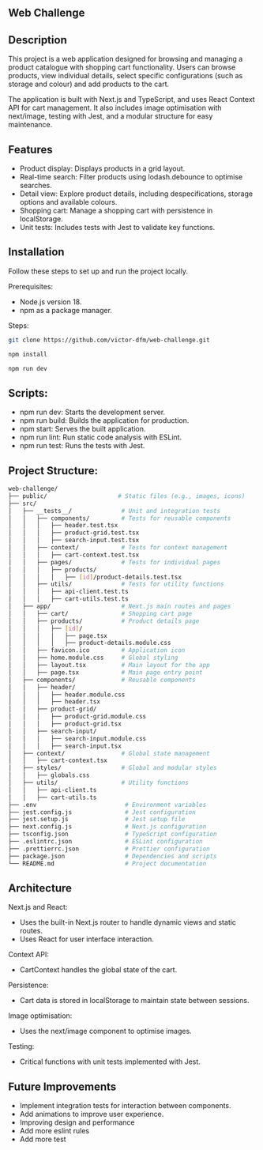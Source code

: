 ## Web Challenge


## Description

This project is a web application designed for browsing and managing a product catalogue with shopping cart 
functionality. Users can browse products, view individual details, select specific configurations (such as storage and 
colour) and add products to the cart.

The application is built with Next.js and TypeScript, and uses React Context API for cart management. It also includes 
image optimisation with next/image, testing with Jest, and a modular structure for easy maintenance.

## Features

- Product display: Displays products in a grid layout.
- Real-time search: Filter products using lodash.debounce to optimise searches.
- Detail view: Explore product details, including despecifications, storage options and available colours.
- Shopping cart: Manage a shopping cart with persistence in localStorage.
- Unit tests: Includes tests with Jest to validate key functions.

## Installation

Follow these steps to set up and run the project locally.

Prerequisites:

- Node.js version 18. 
- npm as a package manager.

Steps:

```bash
git clone https://github.com/victor-dfm/web-challenge.git

npm install

npm run dev
```

## Scripts:

- npm run dev: Starts the development server.
- npm run build: Builds the application for production.
- npm start: Serves the built application.
- npm run lint: Run static code analysis with ESLint.
- npm run test: Runs the tests with Jest.

## Project Structure:

```bash
web-challenge/
├── public/                    # Static files (e.g., images, icons)
├── src/
│   ├── __tests__/              # Unit and integration tests
│   │   ├── components/         # Tests for reusable components
│   │   │   ├── header.test.tsx
│   │   │   ├── product-grid.test.tsx
│   │   │   ├── search-input.test.tsx
│   │   ├── context/            # Tests for context management
│   │   │   ├── cart-context.test.tsx
│   │   ├── pages/              # Tests for individual pages
│   │   │   ├── products/
│   │   │   │   ├── [id]/product-details.test.tsx
│   │   ├── utils/              # Tests for utility functions
│   │   │   ├── api-client.test.ts
│   │   │   ├── cart-utils.test.ts
│   ├── app/                    # Next.js main routes and pages
│   │   ├── cart/               # Shopping cart page
│   │   ├── products/           # Product details page
│   │   │   ├── [id]/
│   │   │   │   ├── page.tsx
│   │   │   │   ├── product-details.module.css
│   │   ├── favicon.ico         # Application icon
│   │   ├── home.module.css     # Global styling
│   │   ├── layout.tsx          # Main layout for the app
│   │   ├── page.tsx            # Main page entry point
│   ├── components/             # Reusable components
│   │   ├── header/
│   │   │   ├── header.module.css
│   │   │   ├── header.tsx
│   │   ├── product-grid/
│   │   │   ├── product-grid.module.css
│   │   │   ├── product-grid.tsx
│   │   ├── search-input/
│   │   │   ├── search-input.module.css
│   │   │   ├── search-input.tsx
│   ├── context/                # Global state management
│   │   ├── cart-context.tsx
│   ├── styles/                 # Global and modular styles
│   │   ├── globals.css
│   ├── utils/                  # Utility functions
│   │   ├── api-client.ts
│   │   ├── cart-utils.ts
├── .env                         # Environment variables
├── jest.config.js               # Jest configuration
├── jest.setup.js                # Jest setup file
├── next.config.js               # Next.js configuration
├── tsconfig.json                # TypeScript configuration
├── .eslintrc.json               # ESLint configuration
├── .prettierrc.json             # Prettier configuration
├── package.json                 # Dependencies and scripts
└── README.md                    # Project documentation

```

## Architecture

Next.js and React:
- Uses the built-in Next.js router to handle dynamic views and static routes.
- Uses React for user interface interaction.

Context API:
- CartContext handles the global state of the cart.

Persistence:
- Cart data is stored in localStorage to maintain state between sessions.

Image optimisation:
- Uses the next/image component to optimise images.

Testing:
- Critical functions with unit tests implemented with Jest.

## Future Improvements

- Implement integration tests for interaction between components.
- Add animations to improve user experience.
- Improving design and performance
- Add more eslint rules
- Add more test
